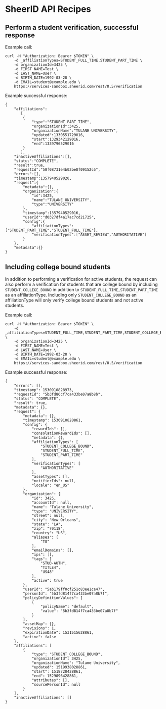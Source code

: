 SheerID API Recipes
===================

Perform a student verification, successful response
------------------------------------

Example call:

    curl -H "Authorization: Bearer $TOKEN" \
        -d _affiliationTypes=STUDENT_FULL_TIME,STUDENT_PART_TIME \
        -d organizationId=3425 \
        -d FIRST_NAME=Test \
        -d LAST_NAME=User \
        -d BIRTH_DATE=1992-03-20 \
        -d EMAIL=student@example.edu \
        https://services-sandbox.sheerid.com/rest/0.5/verification

Example successful response:

    {
        "affiliations":
           [
            {
                "type":"STUDENT_PART_TIME",
                "organizationId":3425,
                "organizationName":"TULANE UNIVERSITY",
                "updated":1330551729016,
                "start":1329342129016,
                "end":1339796529016
            }
           ],
        "inactiveAffiliations":[],
        "status":"COMPLETE",
        "result":true,
        "requestId":"50f08731e4b02be8f09152c6",
        "errors":[],
        "timestamp":1357940529020,
        "request":{
            "metadata":{},
            "organization":{
                "id":3425,
                "name":"TULANE UNIVERSITY",
                "type":"UNIVERSITY"
            },
            "timestamp":1357940529016,
            "userId":"d0327df4a17ac7cd21725",
            "config":{
                "affiliationTypes":["STUDENT_PART_TIME","STUDENT_FULL_TIME"],
                "verificationTypes":["ASSET_REVIEW","AUTHORITATIVE"]
            }
        },
        "metadata":{}
    }


Including college bound students 
------------------------------------

In addition to performing a verification for active students, the request can also perform a verification for students that are college bound by including `STUDENT_COLLEGE_BOUND` in addition to `STUDENT_FULL_TIME,STUDENT_PART_TIME` as an affiliationType.  Including only `STUDENT_COLLEGE_BOUND` as an affiliationType will only verify college bound students and not active students. 


Example call:

    curl -H "Authorization: Bearer $TOKEN" \
        -d _affiliationTypes=STUDENT_FULL_TIME,STUDENT_PART_TIME,STUDENT_COLLEGE_BOUND \
        -d organizationId=3425 \
        -d FIRST_NAME=Test \
        -d LAST_NAME=User \
        -d BIRTH_DATE=1992-03-20 \
        -d EMAIL=student@example.edu \
        https://services-sandbox.sheerid.com/rest/0.5/verification

Example successful response:

    {
        "errors": [],
        "timestamp": 1530910828973,
        "requestId": "5b3fd86cf7ca433be07a8b8b",
        "status": "COMPLETE",
        "result": true,
        "metadata": {},
        "request": {
            "metadata": {},
            "timestamp": 1530910828861,
            "config": {
                "rewardIds": [],
                "consolationRewardIds": [],
                "metadata": {},
                "affiliationTypes": [
                    "STUDENT_COLLEGE_BOUND",
                    "STUDENT_FULL_TIME",
                    "STUDENT_PART_TIME"
                ],
                "verificationTypes": [
                    "AUTHORITATIVE"
                ],
                "assetTypes": [],
                "notifierIds": null,
                "locale": "en_US"
            },
            "organization": {
                "id": 3425,
                "accountId": null,
                "name": "Tulane University",
                "type": "UNIVERSITY",
                "street": null,
                "city": "New Orleans",
                "state": "LA",
                "zip": "70118",
                "country": "US",
                "aliases": [
                    "TU"
                ],
                "emailDomains": [],
                "ips": [],
                "tags": [
                    "STUD-AUTH",
                    "TITLE4",
                    "US48"
                ],
                "active": true
            },
            "userId": "5ab179ff0cf251c83ee1ca47",
            "personId": "5b3fd814f7ca433be07a8b7f",
            "policyDefinitionValues": [
                {
                    "policyName": "default",
                    "value": "5b3fd814f7ca433be07a8b7f"
                }
            ],
            "assetMap": {},
            "revisions": 1,
            "expirationDate": 1531515628861,
            "active": false
        },
        "affiliations": [
            {
                "type": "STUDENT_COLLEGE_BOUND",
                "organizationId": 3425,
                "organizationName": "Tulane University",
                "updated": 1519938028861,
                "start": 1518728428861,
                "end": 1529096428861,
                "attributes": [],
                "sourcePersonId": null
            }
        ],
        "inactiveAffiliations": []
    }

